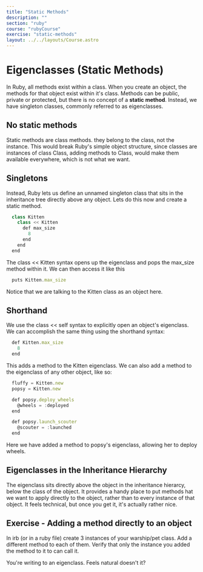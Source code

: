 ```yaml
---
title: "Static Methods"
description: ""
section: "ruby"
course: "rubyCourse"
exercise: "static-methods"
layout: ../../layouts/Course.astro
---
```




# Eigenclasses (Static Methods)

In Ruby, all methods exist within a class. When you create an object, the methods for that object exist within it's class. Methods can be public, private or protected, but there is no concept of a **static method**. Instead, we have singleton classes, commonly referred to as eigenclasses.

## No static methods

Static methods are class methods. they belong to the class, not the instance. This would break Ruby's simple object structure, since classes are instances of class Class, adding methods to Class, would make them available everywhere, which is not what we want.

## Singletons

Instead, Ruby lets us define an unnamed singleton class that sits in the inheritance tree directly above any object. Lets do this now and create a static method.

```js
  class Kitten
    class << Kitten
      def max_size
        8
      end
    end
  end
```

The class << Kitten syntax opens up the eigenclass and pops the max_size method within it. We can then access it like this

```js
  puts Kitten.max_size
```

Notice that we are talking to the Kitten class as an object here.

## Shorthand

We use the class << self syntax to explicitly open an object's eigenclass. We can accomplish the same thing using the shorthand syntax:

```js
  def Kitten.max_size
    8
  end
```

This adds a method to the Kitten eigenclass. We can also add a method to the eigenclass of any other object, like so:

```js
  fluffy = Kitten.new
  popsy = Kitten.new

  def popsy.deploy_wheels
    @wheels = :deployed
  end

  def popsy.launch_scouter
    @scouter = :launched
  end
```

Here we have added a method to popsy's eigenclass, allowing her to deploy wheels.

## Eigenclasses in the Inheritance Hierarchy

The eigenclass sits directly above the object in the inheritance hierarcy, below the class of the object. It provides a handy place to put methods hat we want to apply directly to the object, rather than to every instance of that object. It feels technical, but once you get it, it's actually rather nice.

## Exercise - Adding a method directly to an object

In irb (or in a ruby file) create 3 instances of your warship/pet class. Add a different method to each of them. Verify that only the instance you added the method to it to can call it.

You're writing to an eigenclass. Feels natural doesn't it?
